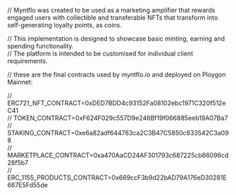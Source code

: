 // Myntflo was created to be used as a marketing amplifier that rewards engaged users with collectible and transferable NFTs that transform into self-generating loyalty points, as coins.<br>

// This implementation is designed to showcase basic minting, earning and spending functionality.<br>
// The platform is intended to be customised for individual client requirements.<br> 

// these are the final contracts used by myntflo.io and deployed on Ploygon Mainnet:<br>

// ERC721_NFT_CONTRACT=0xDED7BDD4c93152Fa08102ebc1971C320f512eC41 <br>
// TOKEN_CONTRACT=0xF624F029c557D9e246Bf19f066885eeb19A07Ba7 <br>
// STAKING_CONTRACT=0xe6a82adf644763ca2C3B47C5850c833542C3a098 <br>
// MARKETPLACE_CONTRACT=0xa470AaCD24AF301793c687225cb66096cd28f5b7 <br>
// ERC_1155_PRODUCTS_CONTRACT=0x669ccF3b9d22bAD79A176eD30281E667E5Fd55de <br>
